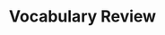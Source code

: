 ---
title: Vocabulary Review

source:
- title: Common Core Basics
  subject: Social Studies
  chapter: 1
  toc_type: Lesson Review
  toc_number: 1.5
  pages: 44 - 47
  
questions:
  - number: 1
    text: >
      
    choice:
      - option:
    answer: 
      - option: 
  - number: 2
    text: >
      
    choice:
      - option:
    answer: 
      - option:
  - number: 3
    text: >
      
    choice:
      - option:
    answer: 
      - option:
  - number: 4
    text: >
      
    choice:
      - option:
    answer: 
      - option:

layout: cc_review
---